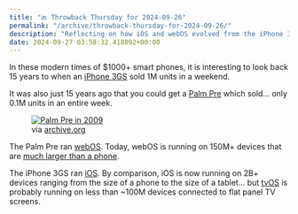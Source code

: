 ```yaml
---
title: "🔙 Throwback Thursday for 2024-09-26"
permalink: "/archive/throwback-thursday-for-2024-09-26/"
description: "Reflecting on how iOS and webOS evolved from the iPhone 3GS and Palm Pre&#39;s launch 15 years ago."
date: 2024-09-27 03:58:32.418092+00:00
---
```


<!-- buttondown-editor-mode: fancy --><p>In these modern times of $1000+ smart phones, it is interesting to look back 15 years to when an <a target="_blank" rel="noopener noreferrer nofollow" href="https://en.wikipedia.org/wiki/IPhone_3GS">iPhone 3GS</a> sold 1M units in a weekend.</p><p>It was also just 15 years ago that you could get a <a target="_blank" rel="noopener noreferrer nofollow" href="https://en.wikipedia.org/wiki/Palm_Pre">Palm Pre</a> which sold… only 0.1M units in an entire week.</p><figure><a href="https://web.archive.org/web/20090928063915/http://www.engadget.com/2009/09/26/pre-drops-to-79-99-at-walmart/" target="_blank" rel="noopener noreferrer"><img src="https://assets.buttondown.email/images/c0f4654d-1f75-4b68-bd22-7776232d3fa3.jpg?w=960&amp;fit=max" alt="Palm Pre in 2009" draggable="false"></a><figcaption>via <a target="_blank" rel="noopener noreferrer nofollow" href="http://archive.org">archive.org</a></figcaption></figure><p>The Palm Pre ran <a target="_blank" rel="noopener noreferrer nofollow" href="https://en.wikipedia.org/wiki/WebOS">webOS</a>. Today, webOS is running on 150M+ devices that are <a target="_blank" rel="noopener noreferrer nofollow" href="https://webos.developer.lge.com/webos-hub">much larger than a phone</a>.</p><p>The iPhone 3GS ran <a target="_blank" rel="noopener noreferrer nofollow" href="https://en.wikipedia.org/wiki/IOS">iOS</a>. By comparison, iOS is now running on 2B+ devices ranging from the size of a phone to the size of a tablet… but <a target="_blank" rel="noopener noreferrer nofollow" href="https://en.wikipedia.org/wiki/TvOS">tvOS</a> is probably running on less than ~100M devices connected to flat panel TV screens.  </p><p></p><p></p>